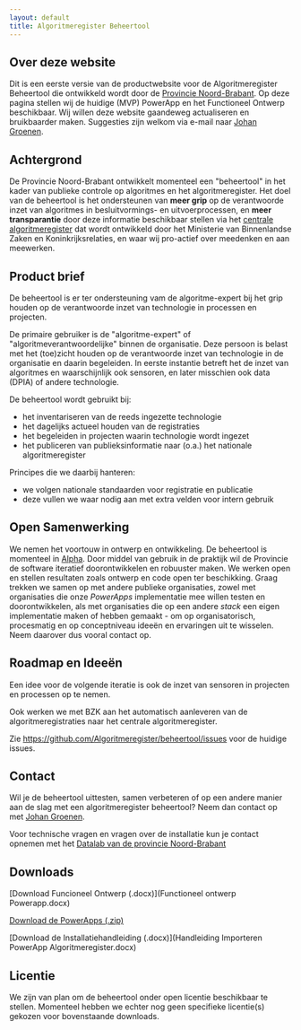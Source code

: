 ```yaml
---
layout: default
title: Algoritmeregister Beheertool
---
```

## Over deze website
Dit is een eerste versie van de productwebsite voor de Algoritmeregister Beheertool die ontwikkeld wordt door de [Provincie Noord-Brabant](https://www.brabant.nl/). Op deze pagina stellen wij de huidige (MVP) PowerApp en het Functioneel Ontwerp beschikbaar. Wij willen deze website gaandeweg actualiseren en bruikbaarder maken. Suggesties zijn welkom via e-mail naar [Johan Groenen](mailto:johan@tiltshift.nl).

## Achtergrond
De Provincie Noord-Brabant ontwikkelt momenteel een "beheertool" in het kader van publieke controle op algoritmes en het algoritmeregister. Het doel van de beheertool is het ondersteunen van **meer grip** op de verantwoorde inzet van algoritmes in besluitvormings- en uitvoerprocessen, en **meer transparantie** door deze informatie beschikbaar stellen via het [centrale algoritmeregister](https://algoritmes.pleio.nl/cms/view/5129946d-9bf8-4fb9-b15c-e122d1dc02c9/algortimeregister) dat wordt ontwikkeld door het Ministerie van Binnenlandse Zaken en Koninkrijksrelaties, en waar wij pro-actief over meedenken en aan meewerken.

## Product brief

De beheertool is er ter ondersteuning vam de algoritme-expert bij het grip houden op de verantwoorde inzet van technologie in processen en projecten.

De primaire gebruiker is de "algoritme-expert" of "algoritmeverantwoordelijke" binnen de organisatie. Deze persoon is belast met het (toe)zicht houden op de verantwoorde inzet van technologie in de organisatie en daarin begeleiden. In eerste instantie betreft het de inzet van algoritmes en waarschijnlijk ook sensoren, en later misschien ook data (DPIA) of andere technologie.

De beheertool wordt gebruikt bij:

- het inventariseren van de reeds ingezette technologie
- het dagelijks actueel houden van de registraties
- het begeleiden in projecten waarin technologie wordt ingezet
- het publiceren van publieksinformatie naar (o.a.) het nationale algoritmeregister

Principes die we daarbij hanteren:

- we volgen nationale standaarden voor registratie en publicatie
- deze vullen we waar nodig aan met extra velden voor intern gebruik

## Open Samenwerking

We nemen het voortouw in ontwerp en ontwikkeling. De beheertool is momenteel in [Alpha](https://en.wikipedia.org/wiki/Software_release_life_cycle#Alpha). Door middel van gebruik in de praktijk wil de Provincie de software iteratief doorontwikkelen en robuuster maken. We werken open en stellen resultaten zoals ontwerp en code open ter beschikking. Graag trekken we samen op met andere publieke organisaties, zowel met organisaties die onze *PowerApps* implementatie mee willen testen en doorontwikkelen, als met organisaties die op een andere *stack* een eigen implementatie maken of hebben gemaakt - om op organisatorisch, procesmatig en op conceptniveau ideeën en ervaringen uit te wisselen. Neem daarover dus vooral contact op.

## Roadmap en Ideeën

Een idee voor de volgende iteratie is ook de inzet van sensoren in projecten en processen op te nemen.

Ook werken we met BZK aan het automatisch aanleveren van de algoritmeregistraties naar het centrale algoritmeregister.

Zie https://github.com/Algoritmeregister/beheertool/issues voor de huidige issues.

## Contact

Wil je de beheertool uittesten, samen verbeteren of op een andere manier aan de slag met een algoritmeregister beheertool? Neem dan contact op met [Johan Groenen](mailto:johan@tiltshift.nl).

Voor technische vragen en vragen over de installatie kun je contact opnemen met het [Datalab van de provincie Noord-Brabant](mailto:Datalab@brabant.nl)

## Downloads

[Download Funcioneel Ontwerp (.docx)](Functioneel ontwerp Powerapp.docx)

[Download de PowerApps (.zip)](Algoritmeregistratieapp20230322_20230322135953.zip)

[Download de Installatiehandleiding (.docx)](Handleiding Importeren PowerApp Algoritmeregister.docx)

## Licentie

We zijn van plan om de beheertool onder open licentie beschikbaar te stellen. Momenteel hebben we echter nog geen specifieke licentie(s) gekozen voor bovenstaande downloads.

